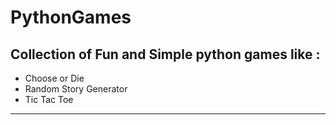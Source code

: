 # PythonGames
## Collection of Fun and Simple python games like :
- Choose or Die
- Random Story Generator
- Tic Tac Toe

---
